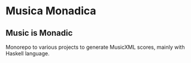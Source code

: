 # Musica Monadica
## Music is Monadic

Monorepo to various projects to generate MusicXML scores, mainly with Haskell language.
